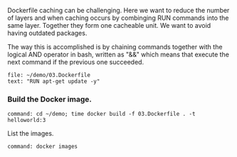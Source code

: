 Dockerfile caching can be challenging. Here we want to reduce the number of layers and when caching occurs by combinging RUN commands into the same layer. Together they form one cacheable unit. We want to avoid having outdated packages.

The way this is accomplished is by chaining commands together with the logical AND operator in bash, written as "&&" which means that execute the next command if the previous one succeeded.

```editor:select-matching-text
file: ~/demo/03.Dockerfile
text: "RUN apt-get update -y"
```

### Build the Docker image.

```terminal:execute
command: cd ~/demo; time docker build -f 03.Dockerfile . -t helloworld:3
```

List the images.

```terminal:execute
command: docker images
```